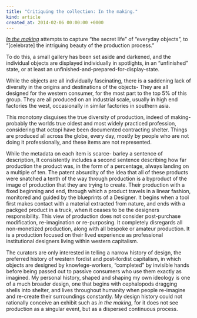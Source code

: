 ```yaml
---
title: "Critiquing the collection: In the making."
kind: article
created_at: 2014-02-06 00:00:00 +0000
---
```

*[In the making](http://designmuseum.org/exhibitions/2014/in-the-making)* attempts to capture “the secret life” of “everyday objects”, to “[celebrate] the intriguing beauty of the production process.”

To do this, a small gallery has been set aside and darkened, and the individual objects are displayed individually in spotlights, in an “unfinished” state, or at least an unfinished-and-prepared-for-display-state. 

While the objects are all individually fascinating, there is a saddening lack of diversity in the origins and destinations of the objects- They are all designed for the western consumer, for the most part to the top 5% of this group. They are all produced on an industrial scale, usually in high end factories the west, occasionally in similar factories in southern asia. 

This monotony disguises the true diversity of production, indeed of making- probably the worlds true oldest and most widely practiced profession, considering that octopi have been documented contracting shelter. Things are produced all across the globe, every day, mostly by people who are not doing it professionally, and these items are not represented.

While the metadata on each item is scarce- barley a sentence of description, It consistently includes a second sentence describing how far production the product was, in the form of a percentage, always landing on a multiple of ten. The patent absurdity of the idea that all of these products were snatched a tenth of the way through production is a byproduct of the image of production that they are trying to create. Their production with a fixed beginning and end, through which a product travels in a linear fashion, monitored and guided by the blueprints of a Designer. It begins when a tool first makes contact with a material extracted from nature, and ends with a packged product in a truck, when it ceases to be the designers responsibility. This view of production does not consider post-purchase modification, re-imagination or re-purposing. It completely disregards all non-monetized production, along with all bespoke or amateur production. It is a production focused on their lived experience as professional institutional designers living within western capitalism.

The curators are only interested in telling a narrow history of design, the preferred history of western fordist and post-fordist capitalism, in which objects are designed by knowlege-workers, “completed” by invisible hands before being passed out to passive consumers who use them exactly as imagined. My personal history, shaped and shaping my own ideology is one of a much broader design, one that begins with cephalopods dragging shells into shelter, and lives throughout humanity when people re-imagine and re-create their surroundings constantly. My design history could not rationally conceive an exhibit such as *in the making*, for it does not see production as a singular event, but as a dispersed continuous process. 

